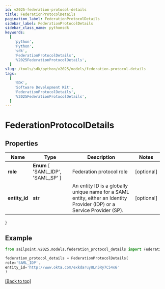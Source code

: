```yaml
---
id: v2025-federation-protocol-details
title: FederationProtocolDetails
pagination_label: FederationProtocolDetails
sidebar_label: FederationProtocolDetails
sidebar_class_name: pythonsdk
keywords:
  [
    'python',
    'Python',
    'sdk',
    'FederationProtocolDetails',
    'V2025FederationProtocolDetails',
  ]
slug: /tools/sdk/python/v2025/models/federation-protocol-details
tags:
  [
    'SDK',
    'Software Development Kit',
    'FederationProtocolDetails',
    'V2025FederationProtocolDetails',
  ]
---
```


# FederationProtocolDetails

## Properties

| Name | Type | Description | Notes |
| --- | --- | --- | --- |
| **role** | **Enum** [ 'SAML_IDP', 'SAML_SP' ] | Federation protocol role | [optional] |
| **entity_id** | **str** | An entity ID is a globally unique name for a SAML entity, either an Identity Provider (IDP) or a Service Provider (SP). | [optional] |

}

## Example

```python
from sailpoint.v2025.models.federation_protocol_details import FederationProtocolDetails

federation_protocol_details = FederationProtocolDetails(
role='SAML_IDP',
entity_id='http://www.okta.com/exkdaruy8Ln5Ry7C54x6'
)

```

[[Back to top]](#)
